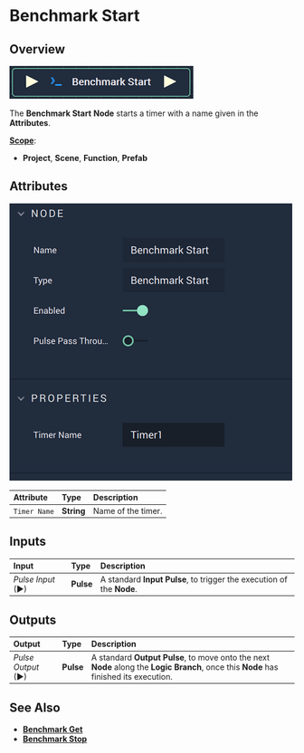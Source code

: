# Benchmark Start

## Overview

![The Benchmark Start Node.](../../.gitbook/assets/benchmarkstartnode.png)

The **Benchmark Start** **Node** starts a timer with a name given in the **Attributes**.

[**Scope**](../overview.md#scopes):
*  **Project**, **Scene**, **Function**, **Prefab**

## Attributes

![The Benchmark Start Node Attributes.](../../.gitbook/assets/benchmarkstartattributes.png)

| Attribute | Type | Description |
| :--- | :--- | :--- |
| `Timer Name` | **String** | Name of the timer. |

## Inputs

| Input | Type | Description |
| :--- | :--- | :--- |
| _Pulse Input_ \(►\) | **Pulse** | A standard **Input Pulse**, to trigger the execution of the **Node**. |

## Outputs

| Output | Type | Description |
| :--- | :--- | :--- |
| _Pulse Output_ \(►\) | **Pulse** | A standard **Output Pulse**, to move onto the next **Node** along the **Logic Branch**, once this **Node** has finished its execution. |

## See Also

* [**Benchmark Get**](benchmark-get.md)
* [**Benchmark Stop**](benchmark-stop.md)

